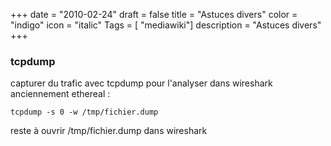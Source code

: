 +++
date = "2010-02-24"
draft = false
title = "Astuces divers"
color = "indigo"
icon = "italic"
Tags = [ "mediawiki"]
description = "Astuces divers"
+++

### tcpdump

capturer du trafic avec tcpdump pour l'analyser dans wireshark
anciennement ethereal :

    tcpdump -s 0 -w /tmp/fichier.dump

reste à ouvrir /tmp/fichier.dump dans wireshark
